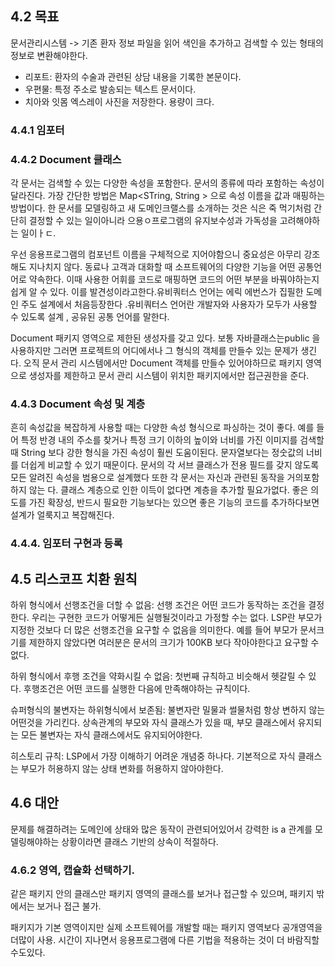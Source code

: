 ## 4.2 목표

문서관리시스템 -> 기존 환자 정보 파일을 읽어 색인을 추가하고 검색할 수 있는 형태의 정보로 변환해야한다. 

- 리포트: 환자의 수술과 관련된 상담 내용을 기록한 본문이다.
- 우편물: 특정 주소로 발송되는 텍스트 문서이다.
- 치아와 잇몸 엑스레이 사진을 저장한다. 용량이 크다.

### 4.4.1 임포터

### 4.4.2 Document 클래스

각 문서는 검색할 수 있는 다양한 속성을 포함한다. 문서의 종류에 따라 포함하는 속성이 달라진다. 가장 간단한 방법은 Map<STring, String > 으로 속성 이름을 값과 매핑하는 방법이다. 한 문서를 모델링하고 새 도메인크랠스를 소개하는 것은 식은 죽 먹기처럼 간단히 결정할 수 있는 일이아니라 으용ㅇ프로그램의 유지보수성과 가독성을 고려해야하는 일이ㅏㄷ. 


우선 응용프로그램의 컴포넌트 이름을 구체적으로 지어야함으니 중요성은 아무리 강조해도 지나치지 않다. 동료나 고객과 대화할 때 소프트웨어의 다양한 기능을 어떤 공통언어로 약속한다. 이때 사용한 어휘를 코드로 매핑하면 코드의 어떤 부분을 바꿔야하는지 쉽게 알 수 있다. 이를 발견성이라고한다.유비쿼터스 언어는 에릭 에번스가 집필한 도메인 주도 설계에서 처음등장한다 .유비쿼터스 언어란 개발자와 사용자가 모두가 사용할 수 있도록 설계 , 공유된 공통 언어를 말한다. 

Document 패키지 영역으로 제한된 생성자를 갖고 있다. 보통 자바클래스는public 을 사용하지만 그러면 프로젝트의 어디에서나 그 형식의 객체를 만들수 있는 문제가 생긴다. 오직 문서 관리 시스템에서만 Document 객체를 만들수 있어야하므로 패키지 영역으로 생성자를 제한하고 문서 관리 시스템이 위치한 패키지에서만 접근권한을 준다.

### 4.4.3  Document 속성 및 계층
흔히 속성값을 복잡하게 사용할 때는 다양한 속성 형식으로 파싱하는 것이 좋다. 예를 들어 특정 반경 내의 주소를 찾거나 특정 크기 이하의 높이와 너비를 가진 이미지를 검색할 때 String 보다 강한 형식을 가진 속성이 훨씬 도움이된다. 문자열보다는 정숫값의 너비를 더쉽게 비교할 수 있기 때문이다. 문서의 각 서브 클래스가 전용 필드를 갖지 않도록 모든 알려진 속성을 범용으로 설계했다 또한 각 문서는 자신과 관련된 동작을 거의포함하지 않는 다. 클래스 계층으로 인한 이득이 없다면 계층을 추가할 필요가없다. 좋은 의도를 가진 확장성, 반드시 필요한 기능보다는 있으면 좋은 기능의 코드를 추가하다보면 설계가 얼룩지고 복잡해진다.

### 4.4.4. 임포터 구현과 등록


## 4.5 리스코프 치환 원칙 

하위 형식에서 선행조건을 더할 수 없음: 선행 조건은 어떤 코드가 동작하는 조건을 결정한다. 우리는 구현한 코드가 어떻게든 실행될것이라고 가정할 수는 없다. LSP란 부모가 지정한 것보다 더 많은 선행조건을 요구할 수 없음을 의미한다. 예를 들어 부모가 문서크기를 제한하지 않았다면 여러분은 문서의 크기가 100KB 보다 작아야한다고 요구할 수 없다.

하위 형식에서 후행 조건을 약화시킬 수 없음: 첫번째 규칙하고 비슷해서 헷갈릴 수 있다. 후행조건은 어떤 코드를 실행한 다음에 만족해야하는 규칙이다. 

슈퍼형식의 불변자는 하위형식에서 보존됨: 불변자란 밀물과 썰물처럼 항상 변하지 않는 어떤것을 가리킨다. 상속관계의 부모와 자식 클래스가 있을 때, 부모 클래스에서 유지되는 모든 불변자는 자식 
클래스에서도 유지되어야한다.

히스토리 규칙: LSP에서 가장 이해하기 어려운 개념중 하나다. 기본적으로 자식 클래스는 부모가 허용하지 않는 상태 변화를 허용하지 않아야한다. 

## 4.6 대안

문제를 해결하려는 도메인에 상태와 많은 동작이 관련되어있어서 강력한 is a 관계를 모델링해야하는 상황이라면 클래스 기반의 상속이 적절하다. 

### 4.6.2 영역, 캡슐화 선택하기.

같은 패키지 안의 클래스만 패키지 영역의 클래스를 보거나 접근할 수 있으며, 패키지 밖에서는 보거나 접근 불가.

패키지가 기본 영역이지만 실제 소프트웨어를 개발할 때는 패키지 영역보다 공개영역을 더많이 사용. 시간이 지나면서 응용프로그램에 다른 기법을 적용하는 것이 더 바람직할 수도있다.


